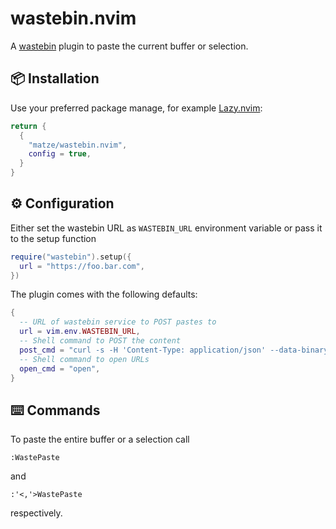 # wastebin.nvim

A [wastebin](https://github.com/matze/wastebin) plugin to paste the current
buffer or selection.

## 📦 Installation

Use your preferred package manage, for example
[Lazy.nvim](https://github.com/folke/lazy.nvim):

```lua
return {
  {
    "matze/wastebin.nvim",
    config = true,
  }
}
```

## ⚙️ Configuration

Either set the wastebin URL as `WASTEBIN_URL` environment variable or pass it to
the setup function

```lua
require("wastebin").setup({
  url = "https://foo.bar.com",
})
```

The plugin comes with the following defaults:

```lua
{
  -- URL of wastebin service to POST pastes to
  url = vim.env.WASTEBIN_URL,
  -- Shell command to POST the content
  post_cmd = "curl -s -H 'Content-Type: application/json' --data-binary @- ",
  -- Shell command to open URLs
  open_cmd = "open",
}
```

## ⌨️ Commands

To paste the entire buffer or a selection call
```vim
:WastePaste
```
and
```vim
:'<,'>WastePaste
```
respectively.
